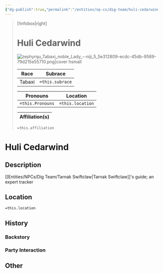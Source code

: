 ```yaml
---
{"dg-publish":true,"permalink":"/entities/np-cs/dig-team/huli-cedarwind/","tags":["Creature","NPC","DigTeam"]}
---
```



> [!infobox|right]
> # Huli Cedarwind
> ![zephyrqu_Tabaxi_noble_Lady_--niji_5_5e312809-ecdc-45db-9589-79d215e55710.png|cover hsmall](/img/user/Images/Creatures/zephyrqu_Tabaxi_noble_Lady_--niji_5_5e312809-ecdc-45db-9589-79d215e55710.png)
> 
> Race | Subrace |
> ---|---|
> Tabaxi | `=this.subrace` |
> 
> 
> Pronouns|Location| 
> ---|---|
> `=this.Pronouns`|`=this.location`|
> 
> Affiliation(s)|
> ---|
> `=this.affiliation`






# Huli Cedarwind

## Description
[[Entities/NPCs/Dig Team/Tarnak Swiftclaw\|Tarnak Swiftclaw]]'s guide; an expert tracker
## Location
`=this.location`
## History

### Backstory

### Party Interaction

## Other

